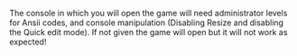 The console in which you will open the game will need administrator levels for Ansii codes, and console manipulation (Disabling Resize and disabling the Quick edit mode). If not given the game will open but it will not work as expected! 

